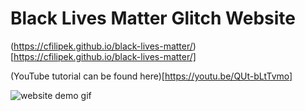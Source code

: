 # Black Lives Matter Glitch Website

(https://cfilipek.github.io/black-lives-matter/)[https://cfilipek.github.io/black-lives-matter/]

(YouTube tutorial can be found here)[https://youtu.be/QUt-bLtTvmo]

![website demo gif](https://media2.giphy.com/media/o2YQ51p4KH2sDHCQZC/giphy.gif)
